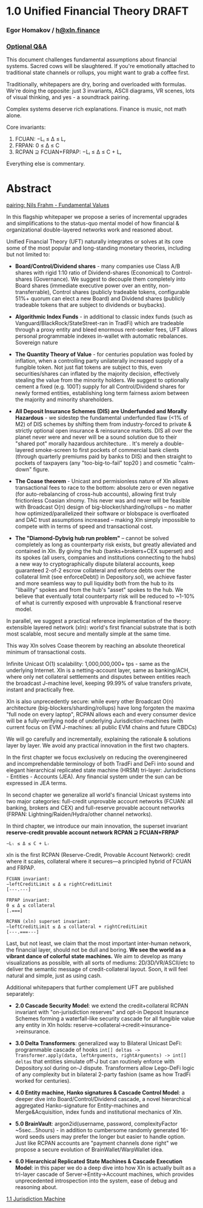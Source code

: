 # 1.0 Unified Financial Theory DRAFT
### Egor Homakov / h@xln.finance

### [Optional Q&A](00_QA.md)

This document challenges fundamental assumptions about financial systems. Sacred cows will be slaughtered. If you're emotionally attached to traditional state channels or rollups, you might want to grab a coffee first. 

Traditionally, whitepapers are dry, boring and overloaded with formulas. 
We're doing the opposite: just 3 invariants, ASCII diagrams, VR scenes, lots of visual thinking, and yes - a soundtrack pairing.

Complex systems deserve rich explanations. Finance is music, not math alone.

Core invariants:
1. FCUAN: −Lₗ ≤ Δ ≤ Lᵣ
2. FRPAN: 0 ≤ Δ ≤ C
3. RCPAN ⊇ FCUAN+FRPAP: −Lₗ ≤ Δ ≤ C + Lᵣ

Everything else is commentary.

# Abstract

[pairing: Nils Frahm - Fundamental Values](https://www.youtube.com/watch?v=mOh73eWIk4Q)

In this flagship whitepaper we propose a series of incremental upgrades and simplifications to the status-quo mental model of how financial & organizational double-layered networks work and reasoned about. 

Unified Financial Theory (UFT) naturally integrates or solves at its core some of the most popular and long-standing monetary theories, including but not limited to:

* **Board/Control/Dividend shares** - many companies use Class A/B shares with rigid 1:10 ratio of Dividend-shares (Economical) to Control-shares (Governance). We suggest to decouple them completely into Board shares (immediate executive power over an entity, non-transferrable), Control shares (publicly tradeable tokens, configurable 51%+ quorum can elect a new Board) and Dividend shares (publicly tradeable tokens that are subject to dividends or buybacks). 

* **Algorithmic Index Funds** - in additional to classic index funds (such as Vanguard/BlackRock/StateStreet-ran in TradFi) which are tradeable through a proxy entity and bleed enormous rent-seeker fees, UFT allows personal programmable indexes in-wallet with automatic rebalances. Sovereign nature 

* **The Quantity Theory of Value** - for centuries population was fooled by inflation, when a controlling party unilaterally increased supply of a fungible token. Not just fiat tokens are subject to this, even securities/shares can inflated by the majority decision, effectively stealing the value from the minority holders. We suggest to optionally cement a fixed (e.g. 100T) supply for all Control/Dividend shares for newly formed entities, establishing long term fairness axiom between the majority and minority shareholders. 

* **All Deposit Insurance Schemes (DIS) are Underfunded and Morally Hazardous** - we sidestep the fundamental underfunded flaw (<1% of M2) of DIS schemes by shifting them from industry-forced to private & strictly optional open insurance & reinsurance markets. DIS all over the planet never were and never will be a sound solution due to their "shared pot" morally hazardous architecture.  . It's merely a double-layered smoke-screen to first pockets of commercial bank clients (through quarterly premiums paid by banks to DIS) and then straight to pockets of taxpayers (any "too-big-to-fail" top20 ) and cosmetic "calm-down" figure.

* **The Coase theorem** - Unicast and permisionless nature of Xln allows transactional fees to race to the bottom: absolute zero or even negative (for auto-rebalancing of cross-hub accounts), allowing first truly frictionless Coasian xlnomy. This never was and never will be feasible with Broadcast O(n) design of big-blocker/sharding/rollups – no matter how optimized/parallelized their software or blobspace is overfloated and DAC trust assumptions increased – making Xln simply impossible to compete with in terms of speed and transactional cost.

* **The "Diamond-Dybvig hub run problem"** – cannot be solved completely as long as counterparty risk exists, but greatly alleviated and contained in Xln. By giving the hub (banks+brokers+CEX superset) and its spokes (all users, companies and institutions connecting to the hubs) a new way to cryptographically dispute bilateral accounts, keep guaranteed 2-of-2 escrow collateral and enforce debts over the collateral limit (see enforceDebt() in Depository.sol), we achieve faster and more seamless way to pull liquidity both from the hub to its "libaility" spokes and from the hub's "asset" spokes to the hub. We believe that eventually total counterparty risk will be reduced to ~1-10% of what is currently exposed with unprovable & franctional reserve model.

In parallel, we suggest a practical reference implementation of the theory: extensible layered network (xln): world's first financial substrate that is both most scalable, most secure and mentally simple at the same time.

This way Xln solves Coase theorem by reaching an absolute theoretical minimum of transactional costs. 

Infinite Unicast O(1) scalability: 1,000,000,000+ tps - same as the underlying Internet. Xln is a netting-account layer, same as banking/ACH, where only net collateral settlements and disputes between entities reach the broadcast J-machine level, keeping 99.99% of value transfers private, instant and practically free.

Xln is also unprecedently secure: while every other Broadcast O(n) architecture (big-blockers/sharding/rollups) have long forgoten the maxima "full node on every laptop", RCPAN allows each and every consumer device will be a fully-verifying node of underlying Jurisdiction-machines (with current focus on EVM J-machines: all public EVM chains and future CBDCs)

We will go carefully and incrementally, explaining the rationale & solutions layer by layer. We avoid any practical innovation in the first two chapters. 

In the first chapter we focus exclusively on reducing the overengineered and incomprehendable terminology of both TradFi and DeFi into sound and elegant hierarchical replicated state machine (HRSM) tri-layer: Jurisdictions - Entities - Accounts (JEA). Any financial system under the sun can be expressed in JEA terms. 

In second chapter we generalize all world's financial Unicast systems into two major categories: full-credit unprovable account networks (FCUAN: all banking, brokers and CEX) and full-reserve provable account networks (FRPAN: Lightning/Raiden/Hydra/other channel networks).

In third chapter, we introduce our main innovation, the superset invariant **reserve-credit provable account network RCPAN ⊇ FCUAN+FRPAP**

`−Lₗ ≤ Δ ≤ C + Lᵣ`

xln is the first RCPAN (Reserve-Credit, Provable Account Network): credit where it scales, collateral where it secures—a principled hybrid of FCUAN and FRPAP.

```
FCUAN invariant:
−leftCreditLimit ≤ Δ ≤ rightCreditLimit
[---.---]

FRPAP invariant:
0 ≤ Δ ≤ collateral
[.===]

RCPAN (xln) superset invariant:
−leftCreditLimit ≤ Δ ≤ collateral + rightCreditLimit
[---.===---]
```


Last, but not least, we claim that the most important inter-human network, the financial layer, should not be dull and boring. **We see the world as a vibrant dance of colorful state machines.** We aim to develop as many visualizations as possible, with all sorts of mediums: 2D/3D/VR/ASCII/etc to deliver the semantic message of credit-collateral layout. Soon, it will feel natural and simple, just as using cash.

Additional whitepapers that further complement UFT are published separately:

* **2.0 Cascade Security Model**: we extend the credit+collateral RCPAN invariant with "on-jurisdiction reserves" and opt-in Deposit Insurance Schemes forming a waterfall-like security cascade for all fungible value any entity in Xln holds: reserve->collateral->credit->insurance->reinsurance. 

* **3.0 Delta Transformers**: generalized way to Bilateral Unicast DeFi: programmable cascade of hooks `int[] deltas -> Transformer.apply(data, leftArguments, rightArguments) -> int[] deltas` that entities simulate off-J but can routinely enforce with Depository.sol during on-J dispute. Transformers allow Lego-DeFi logic of any complexity but in bilateral 2-party fashion (same as how TradFi worked for centuries).

* **4.0 Entity machine, Hanko signatures & Cascade Control Model**: a deeper dive into Board/Control/Dividend cascade, a novel hierarchical aggregated Hanko-signature for Entity-machines and Merge&Acquisition, index funds and institutional mechanics of Xln. 

* **5.0 BrainVault**: argon2id(username, password, complexityFactor ~5sec...5hours) - in addition to cumbersome randomly generated 16-word seeds users may prefer the longer but easier to handle option. Just like RCPAN accounts are "payment channels done right" we propose a secure evolution of BrainWallet/WarpWallet idea.


* **6.0 Hierarchical Replicated State Machines & Cascade Execution Model**: in this paper we do a deep dive into how Xln is actually built as a tri-layer cascade of Server->Entity->Account machines, which provides unprecedented introspection into the system, ease of debug and reasoning about.  

[1.1 Jurisdiction Machine](11_Jurisdiction_Machine.md)